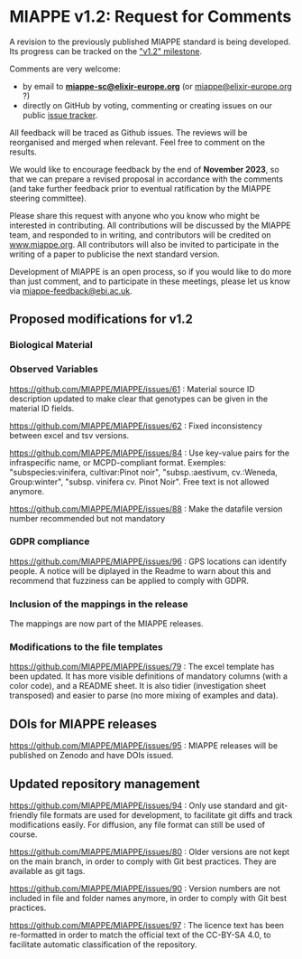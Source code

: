 # MIAPPE v1.2: Request for Comments

A revision to the previously published MIAPPE standard is being developed. Its progress can be tracked on the ["v1.2" milestone](https://github.com/MIAPPE/MIAPPE/milestone/5).

Comments are very welcome:
  - by email to **miappe-sc@elixir-europe.org** (or miappe@elixir-europe.org ?) 
  - directly on GitHub by voting, commenting or creating issues on our public [issue tracker](https://github.com/MIAPPE/MIAPPE/issues).

All feedback will be traced as Github issues. The reviews will be reorganised and merged when relevant. Feel free to comment on the results. 

We would like to encourage feedback by the end of __November 2023__, so that we can prepare a revised proposal in accordance with the comments (and take further feedback prior to eventual ratification by the MIAPPE steering committee).

Please share this request with anyone who you know who might be interested in contributing. All contributions will be discussed by the MIAPPE team, and responded to in writing, and contributors will be credited on www.miappe.org. All contributors will also be invited to participate in the writing of a paper to publicise the next standard version.

Development of MIAPPE is an open process, so if you would like to do more than just comment, and to participate in these meetings, please let us know via miappe-feedback@ebi.ac.uk.

## Proposed modifications for v1.2

### Biological Material
### Observed Variables
https://github.com/MIAPPE/MIAPPE/issues/61 : Material source ID description updated to make clear that genotypes can be given in the material ID fields.

https://github.com/MIAPPE/MIAPPE/issues/62 : Fixed inconsistency between excel and tsv versions.

https://github.com/MIAPPE/MIAPPE/issues/84 : Use key-value pairs for the infraspecific name, or MCPD-compliant format. Exemples: "subspecies:vinifera, cultivar:Pinot noir", "subsp.:aestivum, cv.:Weneda, Group:winter", "subsp. vinifera cv. Pinot Noir". Free text is not allowed anymore.

https://github.com/MIAPPE/MIAPPE/issues/88 : Make the datafile version number recommended but not mandatory

### GDPR compliance
https://github.com/MIAPPE/MIAPPE/issues/96 : GPS locations can identify people. A notice will be diplayed in the Readme to warn about this and recommend that fuzziness can be applied to comply with GDPR.

### Inclusion of the mappings in the release
The mappings are now part of the MIAPPE releases.

### Modifications to the file templates
https://github.com/MIAPPE/MIAPPE/issues/79 : The excel template has been updated. It has more visible definitions of mandatory columns (with a color code), and a README sheet. It is also tidier (investigation sheet transposed) and easier to parse (no more mixing of examples and data). 

## DOIs for MIAPPE releases
https://github.com/MIAPPE/MIAPPE/issues/95 : MIAPPE releases will be published on Zenodo and have DOIs issued.

## Updated repository management

https://github.com/MIAPPE/MIAPPE/issues/94 : Only use standard and git-friendly file formats are used for development, to facilitate git diffs and track modifications easily. For diffusion, any file format can still be used of course.  

https://github.com/MIAPPE/MIAPPE/issues/80 : Older versions are not kept on the main branch, in order to comply with Git best practices. They are available as git tags. 

https://github.com/MIAPPE/MIAPPE/issues/90 :  Version numbers are not included in file and folder names anymore, in order to comply with Git best practices. 

https://github.com/MIAPPE/MIAPPE/issues/97 : The licence text has been re-formatted in order to match the official text of the CC-BY-SA 4.0, to facilitate automatic classification of the repository.




